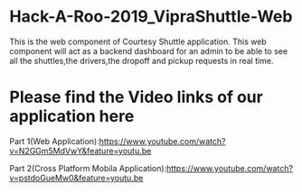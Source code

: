 # Hack-A-Roo-2019_VipraShuttle-Web

This is the web component of Courtesy Shuttle application. This web component will act as a backend dashboard for an admin to be able to see all the shuttles,the drivers,the dropoff and pickup requests in real time.

# Please find the Video links of our application here

Part 1(Web Application):https://www.youtube.com/watch?v=N2GGm5MdVwY&feature=youtu.be

Part 2(Cross Platform Mobila Application):https://www.youtube.com/watch?v=pstdoGueMw0&feature=youtu.be
